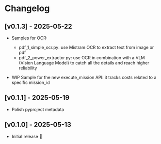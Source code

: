 # Changelog

## [v0.1.3] - 2025-05-22

- Samples for OCR:
    - pdf_1_simple_ocr.py: use Mistram OCR to extract text from image or pdf
    - pdf_2_power_extractor.py: use OCR in combination with a VLM (Vision Language Model) to catch all the details and reach higher reliability

- WIP Sample for the new execute_mission API: it tracks costs related to a specific mission_id

## [v0.1.1] - 2025-05-19

- Polish pyproject metadata

## [v0.1.0] - 2025-05-13

- Initial release 🎉
